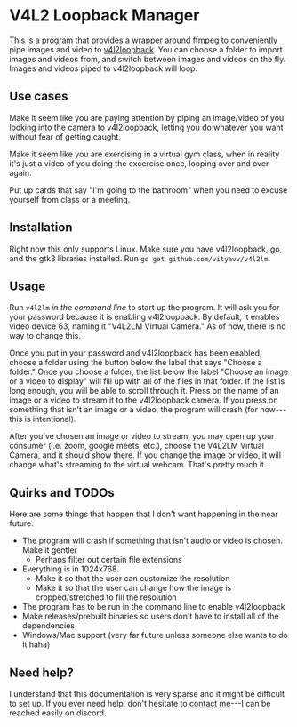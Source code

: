 # V4L2 Loopback Manager

This is a program that provides a wrapper around ffmpeg to conveniently pipe images and video to [v4l2loopback](https://github.com/umlaeute/v4l2loopback). You can choose a folder to import images and videos from, and switch between images and videos on the fly. Images and videos piped to v4l2loopback will loop.

## Use cases

Make it seem like you are paying attention by piping an image/video of you looking into the camera to v4l2loopback, letting you do whatever you want without fear of getting caught.

Make it seem like you are exercising in a virtual gym class, when in reality it's just a video of you doing the excercise once, looping over and over again.

Put up cards that say "I'm going to the bathroom" when you need to excuse yourself from class or a meeting.

## Installation

Right now this only supports Linux. Make sure you have v4l2loopback, go, and the gtk3 libraries installed. Run `go get github.com/vityavv/v4l2lm`.

## Usage

Run `v4l2lm` *in the command line* to start up the program. It will ask you for your password because it is enabling v4l2loopback. By default, it enables video device 63, naming it "V4L2LM Virtual Camera." As of now, there is no way to change this.

Once you put in your password and v4l2loopback has been enabled, choose a folder using the button below the label that says "Choose a folder." Once you choose a folder, the list below the label "Choose an image or a video to display" will fill up with all of the files in that folder. If the list is long enough, you will be able to scroll through it. Press on the name of an image or a video to stream it to the v4l2loopback camera. If you press on something that isn't an image or a video, the program will crash (for now---this is intentional).

After you've chosen an image or video to stream, you may open up your consumer (i.e. zoom, google meets, etc.), choose the V4L2LM Virtual Camera, and it should show there. If you change the image or video, it will change what's streaming to the virtual webcam. That's pretty much it.

## Quirks and TODOs

Here are some things that happen that I don't want happening in the near future.

- The program will crash if something that isn't audio or video is chosen. Make it gentler
	- Perhaps filter out certain file extensions
- Everything is in 1024x768.
	- Make it so that the user can customize the resolution
	- Make it so that the user can change how the image is cropped/stretched to fill the resolution
- The program has to be run in the command line to enable v4l2loopback
- Make releases/prebuilt binaries so users don't have to install all of the dependencies
- Windows/Mac support (very far future unless someone else wants to do it haha)

## Need help?

I understand that this documentation is very sparse and it might be difficult to set up. If you ever need help, don't hesitate to [contact me](https://victor.computer/about)---I can be reached easily on discord.

